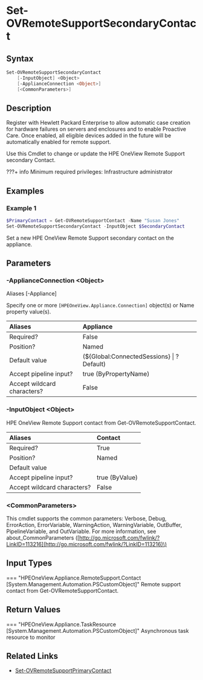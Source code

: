 ﻿---
description: Set HPE OneView Remote Support default secondary contact.
---

# Set-OVRemoteSupportSecondaryContact

## Syntax

```powershell
Set-OVRemoteSupportSecondaryContact
    [-InputObject] <Object>
    [-ApplianceConnection <Object>]
    [<CommonParameters>]
```

## Description

Register with Hewlett Packard Enterprise to allow automatic case creation for hardware failures on servers and enclosures and to enable Proactive Care. Once enabled, all eligible devices added in the future will be automatically enabled for remote support.

Use this Cmdlet to change or update the HPE OneView Remote Support secondary Contact.

???+ info
    Minimum required privileges: Infrastructure administrator

## Examples

###  Example 1 

```powershell
$PrimaryContact = Get-OVRemoteSupportContact -Name "Susan Jones"
Set-OVRemoteSupportSecondaryContact -InputObject $SecondaryContact
```

Set a new HPE OneView Remote Support secondary contact on the appliance.

## Parameters

### -ApplianceConnection &lt;Object&gt;

Aliases [-Appliance]

Specify one or more `[HPEOneView.Appliance.Connection]` object(s) or Name property value(s).

| Aliases | Appliance |
| :--- | :--- |
| Required? | False |
| Position? | Named |
| Default value | (${Global:ConnectedSessions} &vert; ? Default) |
| Accept pipeline input? | true (ByPropertyName) |
| Accept wildcard characters? | False |

### -InputObject &lt;Object&gt;

HPE OneView Remote Support contact from Get-OVRemoteSupportContact.

| Aliases | Contact |
| :--- | :--- |
| Required? | True |
| Position? | Named |
| Default value |  |
| Accept pipeline input? | true (ByValue) |
| Accept wildcard characters? | False |

### &lt;CommonParameters&gt;

This cmdlet supports the common parameters: Verbose, Debug, ErrorAction, ErrorVariable, WarningAction, WarningVariable, OutBuffer, PipelineVariable, and OutVariable. For more information, see about\_CommonParameters \([http://go.microsoft.com/fwlink/?LinkID=113216](http://go.microsoft.com/fwlink/?LinkID=113216)\)

## Input Types

=== "HPEOneView.Appliance.RemoteSupport.Contact [System.Management.Automation.PSCustomObject]"
    Remote support contact from Get-OVRemoteSupportContact.
    

## Return Values

=== "HPEOneView.Appliance.TaskResource [System.Management.Automation.PSCustomObject]"
    Asynchronous task resource to monitor
    

## Related Links

* [Set-OVRemoteSupportPrimaryContact](set-ovremotesupportprimarycontact.md)
